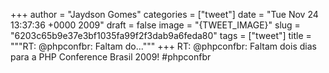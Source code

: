 
+++
author = "Jaydson Gomes"
categories = ["tweet"]
date = "Tue Nov 24 13:37:36 +0000 2009"
draft = false
image = "{TWEET_IMAGE}"
slug = "6203c65b9e37e3bf1035fa99f2f3dab9a6feda80"
tags = ["tweet"]
title = """RT: @phpconfbr: Faltam do..."""
+++
RT: @phpconfbr: Faltam dois dias para a PHP Conference Brasil 2009! #phpconfbr
